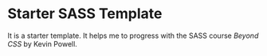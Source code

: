 # Starter SASS Template


It is a starter template. It helps me to progress 
with the SASS course _Beyond CSS_ by Kevin Powell.